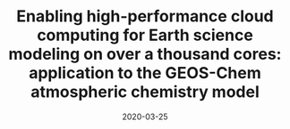 ---
title: "Enabling high-performance cloud computing for Earth science modeling on over a thousand cores: application to the GEOS-Chem atmospheric chemistry model"
collection: publications
permalink: /publication/2020-gchp-cloud.html
date: 2020-03-25
venue: 'JAMES'
paperurl: https://doi.org/10.1029/2020MS002064
citation: 'Zhuang, J., D.J. Jacob, H. Lin, E.W. Lundgren, <strong>R.M. Yantosca</strong>, J. Flo Gaya, M.P. Sulprizio, S.D. Eastham, and K. Jorissen, <i>JAMES</i>, 12, e2020MS002064, 2020. 1(3).'
---